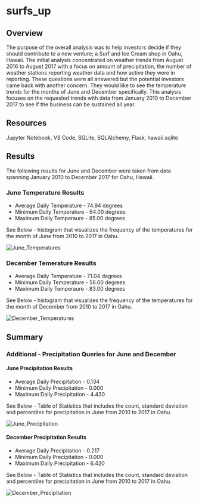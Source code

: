 # surfs_up
## Overview
The purpose of the overall analysis was to help investors decide if they should contribute to a new venture; a Surf and Ice Cream shop in Oahu, Hawaii. The initial analysis concentrated on weather trends from August 2016 to August 2017 with a focus on amount of precipitation, the number of weather stations reporting weather data and how active they were in reporting.  These questions were all answered but the potential investors came back with another concern.  They would like to see the temperature trends for the months of June and December specifically.  This analysis focuses on the requested trends with data from January 2010 to December 2017 to see if the business can be sustained all year. 

## Resources
Jupyter Notebook, VS Code, SQLite, SQLAlchemy, Flask, hawaii.sqlite

## Results
The following results for June and December were taken from data spanning January 2010 to December 2017 for Oahu, Hawaii.
### June Temperature Results
- Average Daily Temperature - 74.94 degrees
- Minimum Daily Temperature - 64.00 degrees
- Maximum Daily Temperaure - 85.00 degrees

See Below - histogram that visualizes the frequency of the temperatures for the month of June from 2010 to 2017 in Oahu.

![June_Temperatures](https://user-images.githubusercontent.com/106348899/183990692-7999bff4-cceb-40c0-9a60-3f00ae680bb0.png)


### December Temerature Results
- Average Daily Temperature - 71.04 degrees
- Minimum Daily Temperature - 56.00 degrees
- Maximum Daily Temperaure - 83.00 degrees

See Below - histogram that visualizes the frequency of the temperatures for the month of December from 2010 to 2017 in Oahu.

![December_Temperatures](https://user-images.githubusercontent.com/106348899/183990216-5ba69aa5-953d-4223-9e3f-de7844e27b07.png)


## Summary




### Additional - Precipitation Queries for June and December
#### June Precipitation Results
- Average Daily Precipitation - 0.134
- Minimum Daily Precipitation - 0.000
- Maximum Daily Precipitation - 4.430

See Below - Table of Statistics that includes the count, standard deviation and percentiles for precipitation in June from 2010 to 2017 in Oahu.

![June_Precipitation](https://user-images.githubusercontent.com/106348899/183998178-d352b584-959d-4ff8-a429-439087059140.png)


#### December Precipitation Results
- Average Daily Precipitation - 0.217
- Minimum Daily Precipitation - 0.000
- Maximum Daily Precipitation - 6.420

See Below - Table of Statistics that includes the count, standard deviation and percentiles for precipitation in June from 2010 to 2017 in Oahu.

![December_Precipitation](https://user-images.githubusercontent.com/106348899/183998506-77badc43-e4ae-4856-a662-0ac7f59448ba.png)
